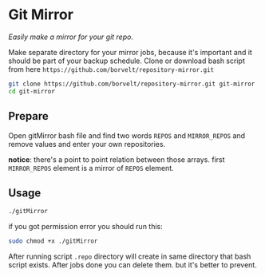 # Git Mirror

_Easily make a mirror for your git repo._

Make separate directory for your mirror jobs, because it's important and it should be part of your backup schedule.
Clone or download bash script from here `https://github.com/borvelt/repository-mirror.git`

```bash
git clone https://github.com/borvelt/repository-mirror.git git-mirror
cd git-mirror
```

## Prepare

Open gitMirror bash file and find two words `REPOS` and `MIRROR_REPOS` and remove values and enter your own repositories.

**notice**: there's a point to point relation between those arrays. first `MIRROR_REPOS` element is a mirror of `REPOS` element.

## Usage

```bash
./gitMirror
```

if you got permission error you should run this:

```bash
sudo chmod +x ./gitMirror
```

After running script `.repo` directory will create in same directory that bash script exists.
After jobs done you can delete them. but it's better to prevent.
